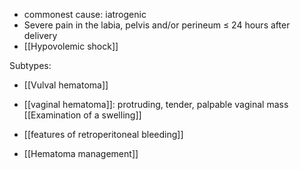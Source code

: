 - commonest cause: iatrogenic
- Severe pain in the labia, pelvis and/or perineum ≤ 24 hours after delivery
- [[Hypovolemic shock]] 

Subtypes:
- [[Vulval hematoma]]
- [[vaginal hematoma]]: protruding, tender, palpable vaginal mass [[Examination of a swelling]] 
- [[features of retroperitoneal bleeding]]

- [[Hematoma management]] 